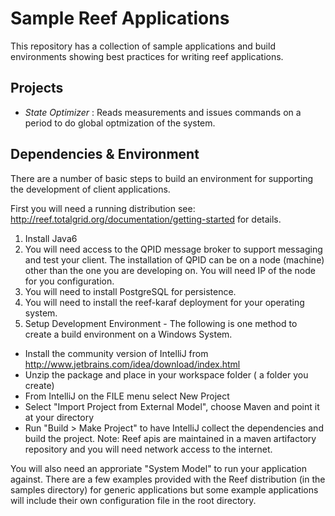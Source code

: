 
Sample Reef Applications
========================

This repository has a collection of sample applications and build environments showing 
best practices for writing reef applications.


Projects
------------------------

- _State Optimizer_ : Reads measurements and issues commands on a period 
  to do global optmization of the system.


Dependencies & Environment
------------------------
There are a number of basic steps to build an environment for supporting the 
development of client applications. 

First you will need a running distribution see: http://reef.totalgrid.org/documentation/getting-started for details.

1. Install Java6
2. You will need access to the QPID message broker to support messaging and test 
   your client. The installation of QPID can be on a node (machine) other than the 
   one you are developing on.  You will need IP of the node for you configuration.
3. You will need to install PostgreSQL for persistence.
4. You will need to install the reef-karaf deployment for your operating system.
5. Setup Development Environment -  The following is one method to create a build environment on a Windows System.
  - Install the community version of IntelliJ from http://www.jetbrains.com/idea/download/index.html
  - Unzip the package and place in your workspace folder ( a folder you create)
  - From IntelliJ on the FILE menu select New Project
  - Select "Import Project from External Model", choose Maven and point it at your directory
  - Run "Build > Make Project" to have IntelliJ collect the dependencies and build the project. 
    Note:  Reef apis are maintained in a maven artifactory repository and you will need network access to the internet.

You will also need an approriate "System Model" to run your application against.
There are a few examples provided with the Reef distribution (in the samples
directory) for generic applications but some example applications will include 
their own configuration file in the root directory.
